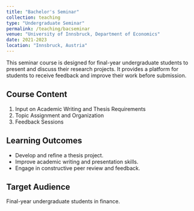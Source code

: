 ```yaml
---
title: "Bachelor's Seminar"
collection: teaching
type: "Undergraduate Seminar"
permalink: /teaching/bacseminar
venue: "University of Innsbruck, Department of Economics"
date: 2021-2023
location: "Innsbruck, Austria"
---
```


This seminar course is designed for final-year undergraduate students to present and discuss their research projects. It
provides a platform for students to receive feedback and improve their work before submission.

## Course Content

1. Input on Academic Writing and Thesis Requirements
2. Topic Assignment and Organization
4. Feedback Sessions

## Learning Outcomes

- Develop and refine a thesis project.
- Improve academic writing and presentation skills.
- Engage in constructive peer review and feedback.

## Target Audience

Final-year undergraduate students in finance.
